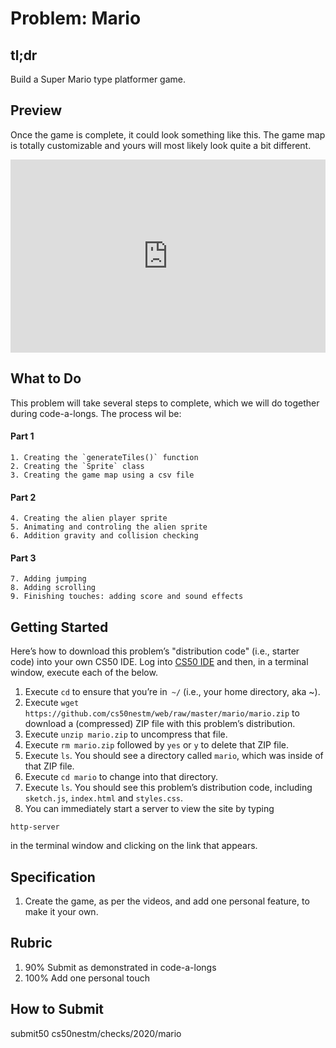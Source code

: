 # Problem: Mario

## tl;dr
Build a Super Mario type platformer game.

## Preview
Once the game is complete, it could look something like this. The game map is totally customizable and yours will most likely look quite a bit different.



<style type="text/css">
.iframe_container {
	position: relative;
	padding-bottom: 56.25%; 
	padding-top: 25px;
	height: 0;
	margin-bottom: 30px;
}

.iframe_container iframe {
	position: absolute;
	top: 0;
	left: 0;
	width: 100%;
	height: 100%;
}
</style>


<div class="iframe_container">
  <iframe src="https://www.youtube.com/embed/Gc49f1bskUA?modestbranding=1&amp;rel=0&amp;showinfo=0" frameborder="0" allow="accelerometer; autoplay; encrypted-media; gyroscope; picture-in-picture" allowfullscreen=""> </iframe>
</div>

## What to Do
This problem will take several steps to complete, which we will do together during code-a-longs. The process wil be:

#### Part 1 
	1. Creating the `generateTiles()` function
	2. Creating the `Sprite` class
	3. Creating the game map using a csv file
	
#### Part 2
	4. Creating the alien player sprite
	5. Animating and controling the alien sprite
	6. Addition gravity and collision checking
	
#### Part 3
	7. Adding jumping
	8. Adding scrolling
	9. Finishing touches: adding score and sound effects


## Getting Started
Here’s how to download this problem’s "distribution code" (i.e., starter code) into your own CS50 IDE. Log into [CS50 IDE](https://ide.cs50.io) and then, in a terminal window, execute each of the below.

1. Execute `cd` to ensure that you’re in` ~/` (i.e., your home directory, aka ~).
4. Execute `wget https://github.com/cs50nestm/web/raw/master/mario/mario.zip` to download a (compressed) ZIP file with this problem’s distribution.
5. Execute `unzip mario.zip` to uncompress that file.
6. Execute `rm mario.zip` followed by `yes` or `y` to delete that ZIP file.
7. Execute `ls`. You should see a directory called `mario`, which was inside of that ZIP file.
8. Execute `cd mario` to change into that directory.
9. Execute `ls`. You should see this problem’s distribution code, including `sketch.js`, `index.html` and `styles.css`.
10. You can immediately start a server to view the site by typing

```
http-server
```

in the terminal window and clicking on the link that appears.

## Specification

1. Create the game, as per the videos, and add one personal feature, to make it your own.

## Rubric

1. 90% Submit as demonstrated in code-a-longs
2. 100% Add one personal touch


## How to Submit

submit50 cs50nestm/checks/2020/mario
